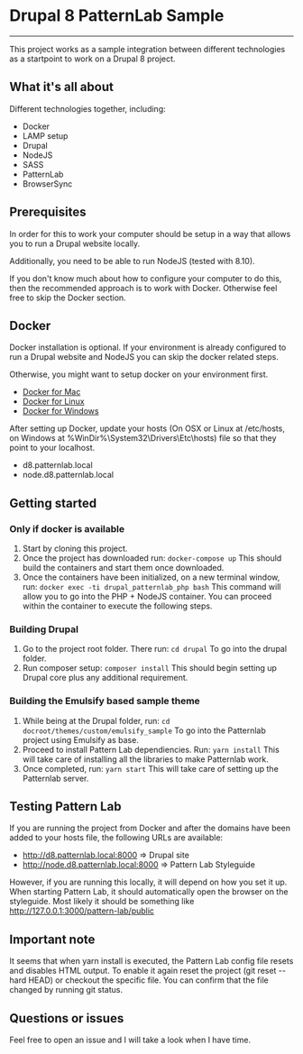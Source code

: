 # Drupal 8 PatternLab Sample
--------

This project works as a sample integration between different technologies as a startpoint
to work on a Drupal 8 project.

## What it's all about

Different technologies together, including:

* Docker
* LAMP setup
* Drupal
* NodeJS
* SASS
* PatternLab
* BrowserSync

## Prerequisites

In order for this to work your computer should be setup in a way that allows you to run
a Drupal website locally.

Additionally, you need to be able to run NodeJS (tested with 8.10).

If you don't know much about how to configure your computer to do this, then the recommended
approach is to work with Docker. Otherwise feel free to skip the Docker section.

## Docker

Docker installation is optional. If your environment is already configured to run a Drupal
website and NodeJS you can skip the docker related steps.

Otherwise, you might want to setup docker on your environment first.

* [Docker for Mac](https://docs.docker.com/docker-for-mac/install/)
* [Docker for Linux](https://docs.docker.com/install/#releases)
* [Docker for Windows](https://docs.docker.com/docker-for-windows/install/)

After setting up Docker, update your hosts (On OSX or Linux at /etc/hosts, on Windows at
 %WinDir%\System32\Drivers\Etc\hosts) file so that they point to your localhost.
 * d8.patternlab.local
 * node.d8.patternlab.local

## Getting started

### Only if docker is available

1. Start by cloning this project.
2. Once the project has downloaded run:
```docker-compose up``` 
This should build the containers and start them once downloaded.
3. Once the containers have been initialized, on a new terminal window, run:
```docker exec -ti drupal_patternlab_php bash```
This command will allow you to go into the PHP + NodeJS container. You can proceed
within the container to execute the following steps.

### Building Drupal

1. Go to the project root folder. There run: 
```cd drupal```
To go into the drupal folder.
2. Run composer setup:
```composer install```
This should begin setting up Drupal core plus any additional requirement.

### Building the Emulsify based sample theme

1. While being at the Drupal folder, run:
```cd docroot/themes/custom/emulsify_sample```
To go into the Patternlab project using Emulsify as base.
2. Proceed to install Pattern Lab dependiencies. Run:
```yarn install```
This will take care of installing all the libraries to make Patternlab work.
3. Once completed, run:
```yarn start```
This will take care of setting up the Patternlab server.

## Testing Pattern Lab
If you are running the project from Docker and after the domains have been added to your
hosts file, the following URLs are available:
 
- http://d8.patternlab.local:8000 => Drupal site
- http://node.d8.patternlab.local:8000 => Pattern Lab Styleguide 

However, if you are running this locally, it will depend on how you set it up. When starting
Pattern Lab, it should automatically open the browser on the styleguide. Most likely it should 
be something like http://127.0.0.1:3000/pattern-lab/public

## Important note

It seems that when yarn install is executed, the Pattern Lab config file resets and disables HTML output. To enable it
again reset the project (git reset --hard HEAD) or checkout the specific file. You can confirm that the file changed
by running git status.

## Questions or issues

Feel free to open an issue and I will take a look when I have time.
